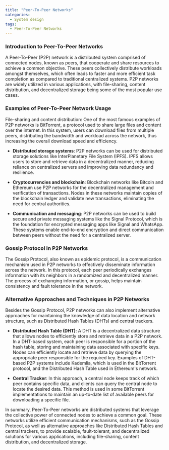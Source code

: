 ```yaml
---
title: "Peer-To-Peer Networks"
categories:
  - System design
tags:
  - Peer-To-Peer Networks
---
```


### Introduction to Peer-To-Peer Networks

A Peer-To-Peer (P2P) network is a distributed system comprised of connected nodes, known as peers, that cooperate and share resources to achieve a common objective. These peers collectively distribute workloads amongst themselves, which often leads to faster and more efficient task completion as compared to traditional centralized systems. P2P networks are widely utilized in various applications, with file-sharing, content distribution, and decentralized storage being some of the most popular use cases.


### Examples of Peer-To-Peer Network Usage

File-sharing and content distribution: One of the most famous examples of P2P networks is BitTorrent, a protocol used to share large files and content over the internet. In this system, users can download files from multiple peers, distributing the bandwidth and workload across the network, thus increasing the overall download speed and efficiency.

* **Distributed storage systems**: P2P networks can be used for distributed storage solutions like InterPlanetary File System (IPFS). IPFS allows users to store and retrieve data in a decentralized manner, reducing reliance on centralized servers and improving data redundancy and resilience.

* **Cryptocurrencies and blockchain**: Blockchain networks like Bitcoin and Ethereum use P2P networks for the decentralized management and verification of transactions. Nodes in these networks maintain copies of the blockchain ledger and validate new transactions, eliminating the need for central authorities.

* **Communication and messaging**: P2P networks can be used to build secure and private messaging systems like the Signal Protocol, which is the foundation for encrypted messaging apps like Signal and WhatsApp. These systems enable end-to-end encryption and direct communication between peers without the need for a centralized server.



### Gossip Protocol in P2P Networks

The Gossip Protocol, also known as epidemic protocol, is a communication mechanism used in P2P networks to effectively disseminate information across the network. In this protocol, each peer periodically exchanges information with its neighbors in a randomized and decentralized manner. The process of exchanging information, or gossip, helps maintain consistency and fault tolerance in the network.


### Alternative Approaches and Techniques in P2P Networks

Besides the Gossip Protocol, P2P networks can also implement alternative approaches for maintaining the knowledge of data location and network structure, such as Distributed Hash Tables (DHTs) and central trackers.

* **Distributed Hash Table (DHT)**: A DHT is a decentralized data structure that allows nodes to efficiently store and retrieve data in a P2P network. In a DHT-based system, each peer is responsible for a portion of the hash table, storing and maintaining data associated with specific keys. Nodes can efficiently locate and retrieve data by querying the appropriate peer responsible for the required key. Examples of DHT-based P2P systems include Kademlia, which is used in the BitTorrent protocol, and the Distributed Hash Table used in Ethereum's network.

* **Central Tracker**: In this approach, a central node keeps track of which peer contains specific data, and clients can query the central node to locate the desired data. This method is used in some BitTorrent implementations to maintain an up-to-date list of available peers for downloading a specific file.


In summary, Peer-To-Peer networks are distributed systems that leverage the collective power of connected nodes to achieve a common goal. These networks utilize efficient communication mechanisms, such as the Gossip Protocol, as well as alternative approaches like Distributed Hash Tables and central trackers, to provide scalable, fault-tolerant, and decentralized solutions for various applications, including file-sharing, content distribution, and decentralized storage.
